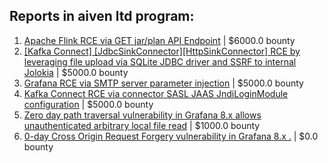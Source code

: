 ## Reports in aiven ltd program:
1. [Apache Flink RCE via GET jar/plan API Endpoint](https://hackerone.com/reports/1418891) | $6000.0 bounty
2. [[Kafka Connect] [JdbcSinkConnector][HttpSinkConnector] RCE by leveraging file upload via SQLite JDBC driver and SSRF to internal Jolokia](https://hackerone.com/reports/1547877) | $5000.0 bounty
3. [Grafana RCE via SMTP server parameter injection](https://hackerone.com/reports/1200647) | $5000.0 bounty
4. [Kafka Connect RCE via connector SASL  JAAS JndiLoginModule configuration](https://hackerone.com/reports/1529790) | $5000.0 bounty
5. [Zero day path traversal vulnerability in Grafana 8.x allows unauthenticated arbitrary local file read](https://hackerone.com/reports/1415820) | $1000.0 bounty
6. [0-day Cross Origin Request Forgery vulnerability in Grafana 8.x .](https://hackerone.com/reports/1458236) | $0.0 bounty